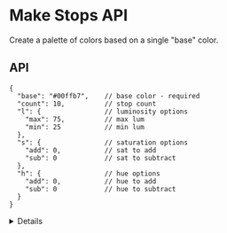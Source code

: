 # Make Stops API

Create a palette of colors based on a single "base" color.
## API
  ``` jsonc
  {
    "base": "#00ffb7",    // base color - required
    "count": 10,          // stop count
    "l": {                // luminosity options
      "max": 75,          // max lum
      "min": 25           // min lum
    },
    "s": {                // saturation options
      "add": 0,           // sat to add
      "sub": 0            // sat to subtract
    },
    "h": {                // hue options
      "add": 0,           // hue to add
      "sub": 0            // hue to subtract
    }
  }
```

<details>
  <summary>Details</summary>

  ### `base: string` *(required)*
  Base color for the theme as a hexadecimal color code.

  ### `count: number`
  The number of luminosity stops in the returned palette.

  *Default is `10`*

  ### `l.max: number`
  **Absolute:** The maximum (lightest) luminosity for the returned color palette.

  *Default is `75`*

  ### `l.min: number`
  **Absolute:** The minimum (darkest) luminosity for the returned color palette.

  *Default is `25`*

  ### `s.add: number`
  **Relative:** The amount of saturation to add/remove at the lightest returned color (applied linearly from the base color).

  *Default is `0`*

  ### `s.sub: number`
  **Relative:** The amount of saturation to add/remove at the darkest returned color (applied linearly from the base color).

  *Default is `0`*

  ### `h.add: number`
  **Relative:** Count of hue degrees to add/remove at the lightest returned color (applied linearly from the base color).

  *Default is `0`*

  ### `h.sub: number`
  **Relative:** Count of hue degrees to add/remove at the darkest returned color (applied linearly from the base color).

  *Default is `0`*
</details>

